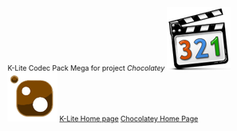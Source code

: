 K-Lite Codec Pack Mega for project *Chocolatey*
![K-Lite Logo](https://github.com/zersh01/chocolatey-k-litecodecpackmega/blob/master/KLite.png)
![Chocolatey Logo](https://github.com/chocolatey/chocolatey/raw/master/docs/logo/chocolateyicon.gif)
[K-Lite Home page](http://codecguide.com) [Chocolatey Home Page](https://chocolatey.org)
